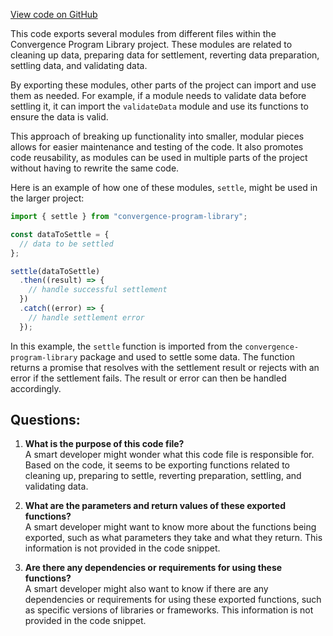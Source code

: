 [View code on GitHub](https://github.com/convergence-rfq/convergence-program-library/spot-instrument/js/generated/instructions/index.ts)

This code exports several modules from different files within the Convergence Program Library project. These modules are related to cleaning up data, preparing data for settlement, reverting data preparation, settling data, and validating data. 

By exporting these modules, other parts of the project can import and use them as needed. For example, if a module needs to validate data before settling it, it can import the `validateData` module and use its functions to ensure the data is valid. 

This approach of breaking up functionality into smaller, modular pieces allows for easier maintenance and testing of the code. It also promotes code reusability, as modules can be used in multiple parts of the project without having to rewrite the same code. 

Here is an example of how one of these modules, `settle`, might be used in the larger project:

```javascript
import { settle } from "convergence-program-library";

const dataToSettle = {
  // data to be settled
};

settle(dataToSettle)
  .then((result) => {
    // handle successful settlement
  })
  .catch((error) => {
    // handle settlement error
  });
```

In this example, the `settle` function is imported from the `convergence-program-library` package and used to settle some data. The function returns a promise that resolves with the settlement result or rejects with an error if the settlement fails. The result or error can then be handled accordingly.
## Questions: 
 1. **What is the purpose of this code file?**\
A smart developer might wonder what this code file is responsible for. Based on the code, it seems to be exporting functions related to cleaning up, preparing to settle, reverting preparation, settling, and validating data.

2. **What are the parameters and return values of these exported functions?**\
A smart developer might want to know more about the functions being exported, such as what parameters they take and what they return. This information is not provided in the code snippet.

3. **Are there any dependencies or requirements for using these functions?**\
A smart developer might also want to know if there are any dependencies or requirements for using these exported functions, such as specific versions of libraries or frameworks. This information is not provided in the code snippet.